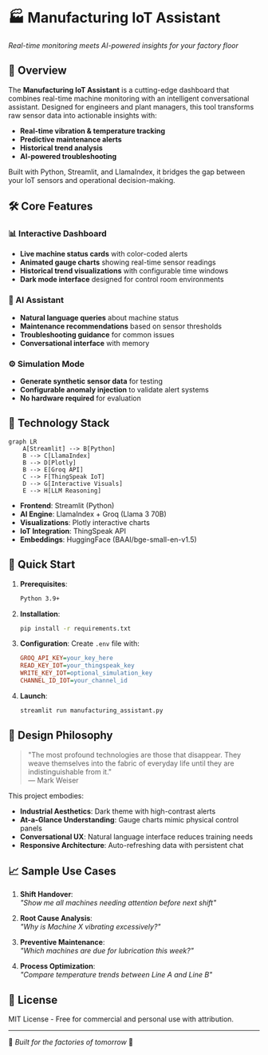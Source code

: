 
# 🏭 Manufacturing IoT Assistant

*Real-time monitoring meets AI-powered insights for your factory floor*

## 🌟 Overview

The **Manufacturing IoT Assistant** is a cutting-edge dashboard that combines real-time machine monitoring with an intelligent conversational assistant. Designed for engineers and plant managers, this tool transforms raw sensor data into actionable insights with:

- **Real-time vibration & temperature tracking**  
- **Predictive maintenance alerts**  
- **Historical trend analysis**  
- **AI-powered troubleshooting**  

Built with Python, Streamlit, and LlamaIndex, it bridges the gap between your IoT sensors and operational decision-making.

## 🛠️ Core Features

### 📊 Interactive Dashboard

- **Live machine status cards** with color-coded alerts
- **Animated gauge charts** showing real-time sensor readings
- **Historical trend visualizations** with configurable time windows
- **Dark mode interface** designed for control room environments

### 🤖 AI Assistant

- **Natural language queries** about machine status
- **Maintenance recommendations** based on sensor thresholds
- **Troubleshooting guidance** for common issues
- **Conversational interface** with memory

### ⚙️ Simulation Mode

- **Generate synthetic sensor data** for testing
- **Configurable anomaly injection** to validate alert systems
- **No hardware required** for evaluation

## 🧩 Technology Stack

```mermaid
graph LR
    A[Streamlit] --> B[Python]
    B --> C[LlamaIndex]
    B --> D[Plotly]
    B --> E[Groq API]
    C --> F[ThingSpeak IoT]
    D --> G[Interactive Visuals]
    E --> H[LLM Reasoning]
```

- **Frontend**: Streamlit (Python)  
- **AI Engine**: LlamaIndex + Groq (Llama 3 70B)  
- **Visualizations**: Plotly interactive charts  
- **IoT Integration**: ThingSpeak API  
- **Embeddings**: HuggingFace (BAAI/bge-small-en-v1.5)  

## 🚀 Quick Start

1. **Prerequisites**:

   ```bash
   Python 3.9+
   ```

2. **Installation**:

   ```bash
   pip install -r requirements.txt
   ```

3. **Configuration**:
   Create `.env` file with:

   ```ini
   GROQ_API_KEY=your_key_here
   READ_KEY_IOT=your_thingspeak_key
   WRITE_KEY_IOT=optional_simulation_key
   CHANNEL_ID_IOT=your_channel_id
   ```

4. **Launch**:

   ```bash
   streamlit run manufacturing_assistant.py
   ```

## 🎨 Design Philosophy

> "The most profound technologies are those that disappear. They weave themselves into the fabric of everyday life until they are indistinguishable from it."  
> — Mark Weiser

This project embodies:

- **Industrial Aesthetics**: Dark theme with high-contrast alerts
- **At-a-Glance Understanding**: Gauge charts mimic physical control panels
- **Conversational UX**: Natural language interface reduces training needs
- **Responsive Architecture**: Auto-refreshing data with persistent chat

## 📈 Sample Use Cases

1. **Shift Handover**:  
   *"Show me all machines needing attention before next shift"*

2. **Root Cause Analysis**:  
   *"Why is Machine X vibrating excessively?"*

3. **Preventive Maintenance**:  
   *"Which machines are due for lubrication this week?"*

4. **Process Optimization**:  
   *"Compare temperature trends between Line A and Line B"*

## 📜 License

MIT License - Free for commercial and personal use with attribution.

---

🔧 *Built for the factories of tomorrow* 🔧
